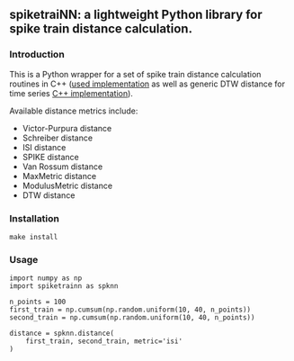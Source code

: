 ## spiketraiNN: a lightweight Python library for spike train distance calculation.

### Introduction

This is a Python wrapper for a set of spike train distance calculation routines in C++ ([used implementation](https://github.com/rist-ro/spike-train-metrics) as well as generic DTW distance for time series [C++ implementation](https://github.com/lemire/lbimproved/blob/master/dtw.h)).

Available distance metrics include:

  - Victor-Purpura distance
  - Schreiber distance
  - ISI distance
  - SPIKE distance
  - Van Rossum distance
  - MaxMetric distance
  - ModulusMetric distance
  - DTW distance


### Installation

```
make install
```

### Usage

```
import numpy as np
import spiketrainn as spknn

n_points = 100
first_train = np.cumsum(np.random.uniform(10, 40, n_points))
second_train = np.cumsum(np.random.uniform(10, 40, n_points))

distance = spknn.distance(
    first_train, second_train, metric='isi'
)
```
